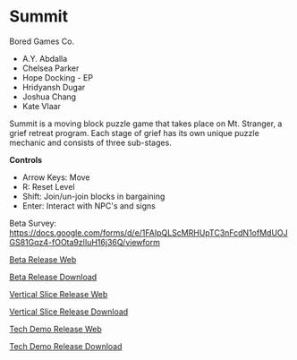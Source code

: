 # Summit
Bored Games Co.
- A.Y. Abdalla
- Chelsea Parker
- Hope Docking - EP
- Hridyansh Dugar
- Joshua Chang
- Kate Vlaar

Summit is a moving block puzzle game that takes place on Mt. Stranger, a grief retreat program. Each stage of grief has its own unique puzzle mechanic and consists of three sub-stages. 

**Controls**
- Arrow Keys: Move
- R: Reset Level
- Shift: Join/un-join blocks in bargaining
- Enter: Interact with NPC's and signs

Beta Survey: https://docs.google.com/forms/d/e/1FAIpQLScMRHUpTC3nFcdN1ofMdUOJGS81Gqz4-fOOta9zlIuH16j36Q/viewform

[Beta Release Web](/SummitBeta/index.html)

[Beta Release Download](SummitBeta.zip)

[Vertical Slice Release Web](/SummitVerticalSlice/index.html)

[Vertical Slice Release Download](SummitVerticalSlice.zip)

[Tech Demo Release Web](/SummitTechDemo/index.html)

[Tech Demo Release Download](SummitTechDemo.zip)
